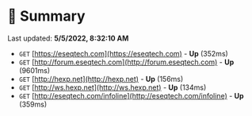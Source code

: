 # 📖 Summary
Last updated: **5/5/2022, 8:32:10 AM**

- `GET` [https://eseqtech.com](https://eseqtech.com) - **Up** (352ms)
- `GET` [http://forum.eseqtech.com](http://forum.eseqtech.com) - **Up** (9601ms)
- `GET` [http://hexp.net](http://hexp.net) - **Up** (156ms)
- `GET` [http://ws.hexp.net](http://ws.hexp.net) - **Up** (134ms)
- `GET` [http://eseqtech.com/infoline](http://eseqtech.com/infoline) - **Up** (359ms)
